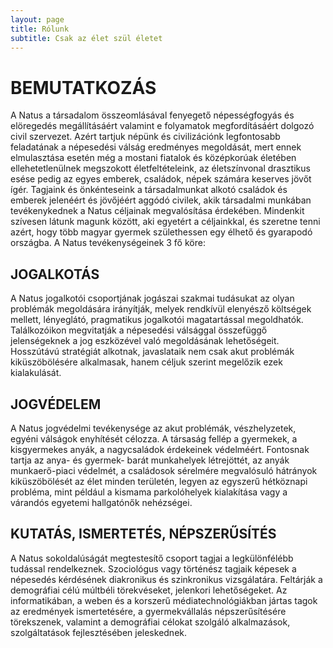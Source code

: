 ```yaml
---
layout: page
title: Rólunk
subtitle: Csak az élet szül életet
---
```


# BEMUTATKOZÁS

A Natus a társadalom összeomlásával fenyegető népességfogyás és elöregedés megállításáért valamint e folyamatok megfordításáért dolgozó civil szervezet. Azért tartjuk népünk és civilizációnk legfontosabb feladatának a népesedési válság eredményes megoldását, mert ennek elmulasztása esetén még a mostani fiatalok és középkorúak életében ellehetetlenülnek megszokott életfeltételeink, az életszínvonal drasztikus esése pedig az egyes emberek, családok, népek számára keserves jövőt ígér. Tagjaink és önkénteseink a társadalmunkat alkotó családok és emberek jelenéért és jövőjéért aggódó civilek, akik társadalmi munkában tevékenykednek a Natus céljainak megvalósítása érdekében. Mindenkit szívesen látunk magunk között, aki egyetért a céljainkkal, és szeretne tenni azért, hogy több magyar gyermek születhessen egy élhető és gyarapodó országba. A Natus tevékenységeinek 3 fő köre:

## JOGALKOTÁS

A Natus jogalkotói csoportjának jogászai szakmai tudásukat az olyan problémák megoldására irányítják, melyek rendkívül elenyésző költségek mellett, lényeglátó, pragmatikus jogalkotói magatartással megoldhatók. Találkozóikon megvitatják a népesedési válsággal összefüggő jelenségeknek a jog eszközével való megoldásának lehetőségeit. Hosszútávú stratégiát alkotnak, javaslataik nem csak
akut problémák kiküszöbölésére alkalmasak, hanem céljuk szerint megelőzik ezek kialakulását.

## JOGVÉDELEM

A Natus jogvédelmi tevékenysége az akut problémák, vészhelyzetek, egyéni válságok enyhítését célozza. A társaság fellép a gyermekek, a kisgyermekes anyák, a nagycsaládok érdekeinek védelméért. Fontosnak tartja az anya- és gyermek-
barát munkahelyek létrejöttét, az anyák munkaerő-piaci védelmét, a családosok sérelmére megvalósuló hátrányok kiküszöbölését az élet minden területén, legyen az egyszerű hétköznapi probléma, mint például a kismama parkolóhelyek kialakítása vagy a várandós egyetemi hallgatónők nehézségei.

## KUTATÁS, ISMERTETÉS, NÉPSZERŰSÍTÉS

A Natus sokoldalúságát megtestesítő csoport tagjai a legkülönfélébb tudással rendelkeznek. Szociológus vagy történész tagjaik képesek a népesedés kérdésének diakronikus és szinkronikus vizsgálatára. Feltárják a demográfiai célú múltbéli törekvéseket, jelenkori lehetőségeket. Az informatikában, a weben és a korszerű médiatechnológiákban jártas tagok az eredmények ismertetésére, a gyermekvállalás népszerűsítésére törekszenek, valamint a demográfiai célokat szolgáló alkalmazások, szolgáltatások fejlesztésében jeleskednek.
